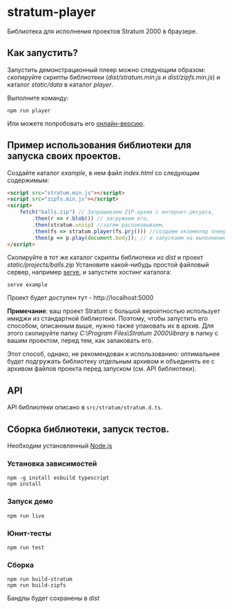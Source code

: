 # stratum-player

Библиотека для исполнения проектов Stratum 2000 в браузере.

## Как запустить?

Запустить демонстрационный плеер можно следующим образом: 
cкопируйте скрипты библиотеки (_dist/stratum.min.js_ и _dist/zipfs.min.js_) 
и каталог _static/data_ в каталог _player_.

Выполните команду:

```
npm run player
```

Или можете попробовать его [онлайн-версию](https://khokm.github.io/stratum-player/).

## Пример использования библиотеки для запуска своих проектов.

Создайте каталог _example_, в нем файл _index.html_ со следующим содержимым:

```html
<script src="stratum.min.js"></script>
<script src="zipfs.min.js"></script>
<script>
    fetch("balls.zip") // Запрашиваем ZIP-архив с интернет-ресурса,
        .then(r => r.blob()) // загружаем его,
        .then(stratum.unzip) //затем распаковываем,
        .then(fs => stratum.player(fs.prj())) //создаем экземпляр плеера, используя первый попавшийся файл проекта,
        .then(p => p.play(document.body)); // и запускаем на выполнение, используя body как корень открываемого окна.
</script>
```

Cкопируйте в тот же каталог скрипты библиотеки из _dist_ и проект _static/projects/balls.zip_
Установите какой-нибудь простой файловый сервер, например [serve](https://www.npmjs.com/package/serve),
и запустите хостинг каталога:

```
serve example
```

Проект будет доступен тут - http://localhost:5000

**Примечание**: ваш проект Stratum с большой вероятностью использует имиджи из стандартной
библиотеки. Поэтому, чтобы запустить его способом, описанным выше, нужно также упаковать их в архив.
Для этого скопируйте папку _C:\Program Files\Stratum 2000\library_ в папку с
вашим проектом, перед тем, как запаковать его.

Этот способ, однако, не рекомендован к использованию: оптимальнее будет подгружать библиотеку отдельным архивом
и объединять ее с архивом файлов проекта перед запуском (см. API библиотеки).

## API

API библиотеки описано в `src/stratum/stratum.d.ts`.

## Сборка библиотеки, запуск тестов.

Необходим установленный [Node.js](https://nodejs.org/en/)

### Установка зависимостей

```
npm -g install esbuild typescript
npm install
```

### Запуск демо

```
npm run live
```

### Юнит-тесты

```
npm run test
```

### Сборка

```
npm run build-stratum
npm run build-zipfs
```

Бандлы будет сохранены в _dist_
